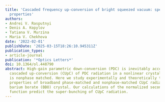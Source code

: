 ```yaml
---
title: 'Cascaded frequency up-conversion of bright squeezed vacuum: spectral and correlation
  properties'
authors:
- Andrei V. Rasputnyi
- Denis A. Kopylov
- Tatiana V. Murzina
- Maria V. Chekhova
date: '2022-02-01'
publishDate: '2025-03-15T18:26:10.945311Z'
publication_types:
- article-journal
publication: '*Optics Letters*'
doi: 10.1364/ol.448790
abstract: High-gain parametric down-conversion (PDC) is inevitably accompanied by
  cascaded up-conversion (CUpC) of PDC radiation in a nonlinear crystal even if CUpC
  is nonphase matched. Here we study experimentally and theoretically the spectral
  properties of broadband phase-matched and nonphase-matched CUpC radiation in a beta
  barium borate (BBO) crystal. Our calculations of the normalized second-order correlation
  function predict the super-bunching of CUpC radiation.
---
```

